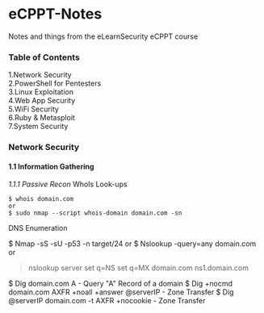 # eCPPT-Notes
Notes and things from the eLearnSecurity eCPPT course

### Table of Contents
1.Network Security  
2.PowerShell for Pentesters  
3.Linux Exploitation  
4.Web App Security  
5.WiFi Security  
6.Ruby & Metasploit  
7.System Security  

### Network Security  
#### 1.1 Information Gathering
_1.1.1 Passive Recon_
WhoIs Look-ups
```
$ whois domain.com
or
$ sudo nmap --script whois-domain domain.com -sn
```
DNS Enumeration

$ Nmap -sS -sU -p53 -n target/24
or
$ Nslookup -query=any domain.com
or
>nslookup
>server <target>
>set q=NS
>set q=MX
>domain.com
>ns1.domain.com

$ Dig domain.com A - Query "A" Record of a domain
$ Dig +nocmd domain.com AXFR +noall +answer @serverIP - Zone Transfer
$ Dig @serverIP domain.com -t AXFR +nocookie - Zone Transfer
